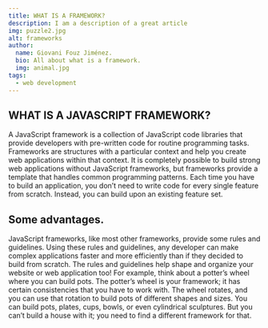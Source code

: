 ```yaml
---
title: WHAT IS A FRAMEWORK?
description: I am a description of a great article
img: puzzle2.jpg
alt: frameworks
author: 
  name: Giovani Fouz Jiménez.
  bio: All about what is a framework.
  img: animal.jpg
tags: 
  - web development
---
```

## WHAT IS A JAVASCRIPT FRAMEWORK?

A JavaScript framework is a collection of JavaScript code libraries that provide developers with pre-written code for routine programming tasks. Frameworks are structures with a particular context and help you create web applications within that context. 
It is completely possible to build strong web applications without JavaScript frameworks, but frameworks provide a template that handles common programming patterns. Each time you have to build an application, you don’t need to write code for every single feature from scratch. Instead, you can build upon an existing feature set. 

## Some advantages.

JavaScript frameworks, like most other frameworks, provide some rules and guidelines. Using these rules and guidelines, any developer can make complex applications faster and more efficiently than if they decided to build from scratch. The rules and guidelines help shape and organize your website or web application too! For example, think about a potter’s wheel where you can build pots. The potter’s wheel is your framework; it has certain consistencies that you have to work with. The wheel rotates, and you can use that rotation to build pots of different shapes and sizes. You can build pots, plates, cups, bowls, or even cylindrical sculptures. But you can’t build a house with it; you need to find a different framework for that. 